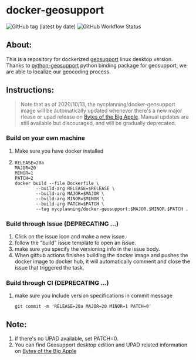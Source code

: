 # docker-geosupport
![GitHub tag (latest by date)](https://img.shields.io/github/v/tag/NYCPlanning/docker-geosupport) ![GitHub Workflow Status](https://img.shields.io/github/workflow/status/NYCPlanning/docker-geosupport/Create%20geosupport%20docker%20image)

## About: 
This is a repository for dockerized [geosupport](https://www1.nyc.gov/site/planning/data-maps/open-data/dwn-gde-home.page) linux desktop version. 
Thanks to [python-geosupport](https://github.com/ishiland/python-geosupport) python binding package for geosupport, we are able to localize our geocoding process. 

## Instructions: 
> Note that as of 2020/10/13, the nycplanning/docker-geosupport image will be automatically updated whenever there's a new major rlease or upad release on [Bytes of the Big Apple](https://www1.nyc.gov/site/planning/data-maps/open-data/dwn-gde-home.page). Manual updates are still available but discouraged, and will be gradually deprecated.

### Build on your own machine
1. Make sure you have docker installed
2. 
    ```
    RELEASE=20a
    MAJOR=20
    MINOR=1
    PATCH=2
    docker build --file Dockerfile \
            --build-arg RELEASE=$RELEASE \
            --build-arg MAJOR=$MAJOR \
            --build-arg MINOR=$MINOR \
            --build-arg PATCH=$PATCH \
            --tag nycplanning/docker-geosupport:$MAJOR.$MINOR.$PATCH .
    ````
### Build through Issue (DEPRECATING ...)
1. Click on the issue icon and make a new issue.
2. follow the "build" issue template to open an issue.
3. make sure you specify the versioning info in the issue body.
4. When github actions finishes building the docker image and pushes the docker image to docker hub, it will automatically comment and close the issue that triggered the task. 

### Build through CI (DEPRECATING ...)
1. make sure you include version specifications in commit message
    ```
    git commit -m 'RELEASE=20a MAJOR=20 MINOR=1 PATCH=0'
    ```
## Note: 
1. if there's no UPAD available, set PATCH=0. 
2. You can find Geosupport desktop edition and UPAD related information on [Bytes of the Big Apple](https://www1.nyc.gov/site/planning/data-maps/open-data/dwn-gde-home.page)

